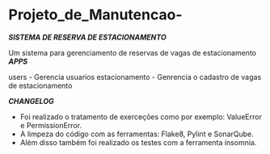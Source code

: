 # Projeto_de_Manutencao-
***SISTEMA DE RESERVA DE ESTACIONAMENTO***

Um sistema para gerenciamento de reservas de vagas de estacionamento
***APPS***

users - Gerencia usuarios
estacionamento - Genrencia o cadastro de vagas de estacionamento

***CHANGELOG***

- Foi realizado o tratamento de exerceções como por exemplo: ValueError e PermissionError.
- A limpeza do código com as ferramentas: Flake8, Pylint e SonarQube.
- Além disso também foi realizado os testes com a ferramenta insomnia.
